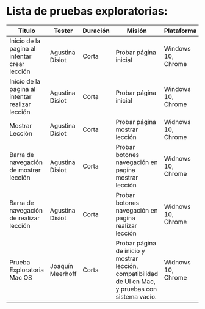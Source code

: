 # Lista de pruebas exploratorias:

  | Titulo                                           | Tester           | Duración | Misión                                                                                               | Plataforma         | Link                                         |
  | ------------------------------------------------ | ---------------- | -------- | ---------------------------------------------------------------------------------------------------- | ------------------ | -------------------------------------------- |
  | Inicio de la pagina al intentar crear lección    | Agustina Disiot  | Corta    | Probar página inicial                                                                                | Windows 10, Chrome | [link](./pruebasInicio.md#prueba-1)          |
  | Inicio de la pagina al intentar realizar lección | Agustina Disiot  | Corta    | Probar página inicial                                                                                | Windows 10, Chrome | [link](./pruebasInicio.md#prueba-2)          |
  | Mostrar Lección                                  | Agustina Disiot  | Corta    | Probar página mostrar lección                                                                        | Widnows 10, Chrome | [link](./pruebasMostrarLeccion.md#prueba-1)  |
  | Barra de navegación de mostrar lección           | Agustina Disiot  | Corta    | Probar botones navegación en pagína mostrar lección                                                  | Widnows 10, Chrome | [link](./pruebasMostrarLeccion.md#prueba-2)  |
  | Barra de navegación de realizar lección          | Agustina Disiot  | Corta    | Probar botones navegación en pagína realizar lección                                                 | Widnows 10, Chrome | [link](./pruebasRealizarLeccion.md#prueba-1) |
  | Prueba Exploratoria Mac OS                       | Joaquín Meerhoff | Corta    | Probar página de inicio y mostrar lección, compatibilidad de UI en Mac, y pruebas con sistema vacío. | Widnows 10, Chrome | [link](./pruebasMacOS.md#Inicio:)            |